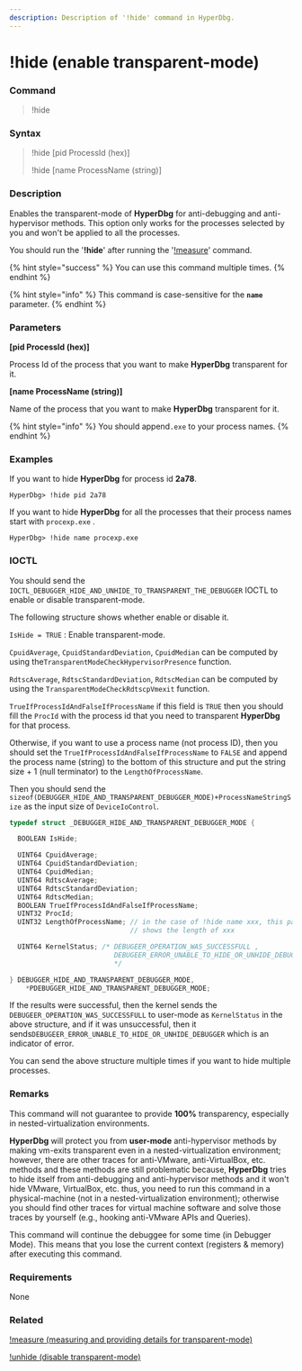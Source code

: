 ```yaml
---
description: Description of '!hide' command in HyperDbg.
---
```


# !hide (enable transparent-mode)

### Command

> !hide

### Syntax

> !hide \[pid ProcessId (hex)]&#x20;
>
> !hide \[name ProcessName (string)]

### Description

Enables the transparent-mode of **HyperDbg** for anti-debugging and anti-hypervisor methods. This option only works for the processes selected by you and won't be applied to all the processes.

You should run the '**!hide**' after running the '[!measure](https://docs.hyperdbg.org/commands/extension-commands/measure)' command.

{% hint style="success" %}
You can use this command multiple times.
{% endhint %}

{% hint style="info" %}
This command is case-sensitive for the **`name`** parameter.
{% endhint %}

### Parameters

**\[pid ProcessId (hex)]**

Process Id of the process that you want to make **HyperDbg** transparent for it.

**\[name ProcessName (string)]**

Name of the process that you want to make **HyperDbg** transparent for it.

{% hint style="info" %}
You should append`.exe` to your process names.
{% endhint %}

### Examples

If you want to hide **HyperDbg** for process id **2a78**.

```
HyperDbg> !hide pid 2a78
```

If you want to hide **HyperDbg** for all the processes that their process names start with `procexp.exe` .

```
HyperDbg> !hide name procexp.exe
```

### IOCTL

You should send the `IOCTL_DEBUGGER_HIDE_AND_UNHIDE_TO_TRANSPARENT_THE_DEBUGGER` IOCTL to enable or disable transparent-mode.

The following structure shows whether enable or disable it.

`IsHide = TRUE` : Enable transparent-mode.

`CpuidAverage`, `CpuidStandardDeviation`, `CpuidMedian` can be computed by using the`TransparentModeCheckHypervisorPresence` function.

`RdtscAverage`, `RdtscStandardDeviation`, `RdtscMedian` can be computed by using the `TransparentModeCheckRdtscpVmexit` function.

`TrueIfProcessIdAndFalseIfProcessName` if this field is `TRUE` then you should fill the `ProcId` with the process id that you need to transparent **HyperDbg** for that process.

Otherwise, if you want to use a process name (not process ID), then you should set the `TrueIfProcessIdAndFalseIfProcessName` to `FALSE` and append the process name (string) to the bottom of this structure and put the string size + 1 (null terminator) to the `LengthOfProcessName`.

Then you should send the `sizeof(DEBUGGER_HIDE_AND_TRANSPARENT_DEBUGGER_MODE)+ProcessNameStringSize` as the input size of `DeviceIoControl`.

```c
typedef struct _DEBUGGER_HIDE_AND_TRANSPARENT_DEBUGGER_MODE {

  BOOLEAN IsHide;

  UINT64 CpuidAverage;
  UINT64 CpuidStandardDeviation;
  UINT64 CpuidMedian;
  UINT64 RdtscAverage;
  UINT64 RdtscStandardDeviation;
  UINT64 RdtscMedian;
  BOOLEAN TrueIfProcessIdAndFalseIfProcessName;
  UINT32 ProcId;
  UINT32 LengthOfProcessName; // in the case of !hide name xxx, this parameter
                              // shows the length of xxx

  UINT64 KernelStatus; /* DEBUGEER_OPERATION_WAS_SUCCESSFULL ,
                          DEBUGEER_ERROR_UNABLE_TO_HIDE_OR_UNHIDE_DEBUGGER
                          */

} DEBUGGER_HIDE_AND_TRANSPARENT_DEBUGGER_MODE,
    *PDEBUGGER_HIDE_AND_TRANSPARENT_DEBUGGER_MODE;
```

If the results were successful, then the kernel sends the `DEBUGEER_OPERATION_WAS_SUCCESSFULL` to user-mode as `KernelStatus` in the above structure, and if it was unsuccessful, then it sends`DEBUGEER_ERROR_UNABLE_TO_HIDE_OR_UNHIDE_DEBUGGER` which is an indicator of error.

You can send the above structure multiple times if you want to hide multiple processes.

### Remarks

This command will not guarantee to provide **100%** transparency, especially in nested-virtualization environments.

**HyperDbg** will protect you from **user-mode** anti-hypervisor methods by making vm-exits transparent even in a nested-virtualization environment; however, there are other traces for anti-VMware, anti-VirtualBox, etc. methods and these methods are still problematic because, **HyperDbg** tries to hide itself from anti-debugging and anti-hypervisor methods and it won't hide VMware, VirtualBox, etc. thus, you need to run this command in a physical-machine (not in a nested-virtualization environment); otherwise you should find other traces for virtual machine software and solve those traces by yourself (e.g., hooking anti-VMware APIs and Queries).

This command will continue the debuggee for some time (in Debugger Mode). This means that you lose the current context (registers & memory) after executing this command.

### Requirements

None

### Related

[!measure (measuring and providing details for transparent-mode)](https://docs.hyperdbg.org/commands/extension-commands/measure)

[!unhide (disable transparent-mode)](https://docs.hyperdbg.org/commands/extension-commands/unhide)

